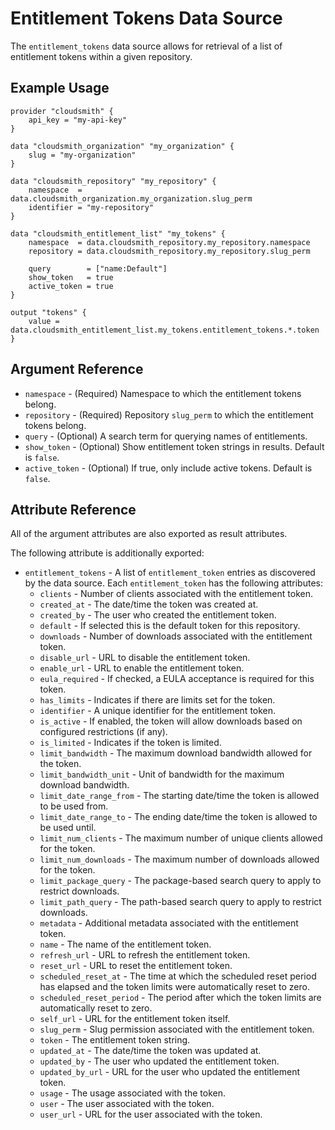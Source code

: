# Entitlement Tokens Data Source
The `entitlement_tokens` data source allows for retrieval of a list of entitlement tokens within a given repository.

## Example Usage

```hcl
provider "cloudsmith" {
    api_key = "my-api-key"
}

data "cloudsmith_organization" "my_organization" {
    slug = "my-organization"
}

data "cloudsmith_repository" "my_repository" {
    namespace  = data.cloudsmith_organization.my_organization.slug_perm
    identifier = "my-repository"
}

data "cloudsmith_entitlement_list" "my_tokens" {
    namespace  = data.cloudsmith_repository.my_repository.namespace
    repository = data.cloudsmith_repository.my_repository.slug_perm

    query        = ["name:Default"]
    show_token   = true
    active_token = true
}

output "tokens" {
    value = data.cloudsmith_entitlement_list.my_tokens.entitlement_tokens.*.token
}
```

## Argument Reference

* `namespace` - (Required) Namespace to which the entitlement tokens belong.
* `repository` - (Required) Repository `slug_perm` to which the entitlement tokens belong.
* `query` - (Optional) A search term for querying names of entitlements.
* `show_token` - (Optional) Show entitlement token strings in results. Default is `false`.
* `active_token` - (Optional) If true, only include active tokens. Default is `false`.

## Attribute Reference

All of the argument attributes are also exported as result attributes.

The following attribute is additionally exported:

* `entitlement_tokens` - A list of `entitlement_token` entries as discovered by the data source. Each `entitlement_token` has the following attributes:
  * `clients` - Number of clients associated with the entitlement token.
  * `created_at` - The date/time the token was created at.
  * `created_by` - The user who created the entitlement token.
  * `default` - If selected this is the default token for this repository.
  * `downloads` - Number of downloads associated with the entitlement token.
  * `disable_url` - URL to disable the entitlement token.
  * `enable_url` - URL to enable the entitlement token.
  * `eula_required` - If checked, a EULA acceptance is required for this token.
  * `has_limits` - Indicates if there are limits set for the token.
  * `identifier` - A unique identifier for the entitlement token.
  * `is_active` - If enabled, the token will allow downloads based on configured restrictions (if any).
  * `is_limited` - Indicates if the token is limited.
  * `limit_bandwidth` - The maximum download bandwidth allowed for the token.
  * `limit_bandwidth_unit` - Unit of bandwidth for the maximum download bandwidth.
  * `limit_date_range_from` - The starting date/time the token is allowed to be used from.
  * `limit_date_range_to` - The ending date/time the token is allowed to be used until.
  * `limit_num_clients` - The maximum number of unique clients allowed for the token.
  * `limit_num_downloads` - The maximum number of downloads allowed for the token.
  * `limit_package_query` - The package-based search query to apply to restrict downloads.
  * `limit_path_query` - The path-based search query to apply to restrict downloads.
  * `metadata` - Additional metadata associated with the entitlement token.
  * `name` - The name of the entitlement token.
  * `refresh_url` - URL to refresh the entitlement token.
  * `reset_url` - URL to reset the entitlement token.
  * `scheduled_reset_at` - The time at which the scheduled reset period has elapsed and the token limits were automatically reset to zero.
  * `scheduled_reset_period` - The period after which the token limits are automatically reset to zero.
  * `self_url` - URL for the entitlement token itself.
  * `slug_perm` - Slug permission associated with the entitlement token.
  * `token` - The entitlement token string.
  * `updated_at` - The date/time the token was updated at.
  * `updated_by` - The user who updated the entitlement token.
  * `updated_by_url` - URL for the user who updated the entitlement token.
  * `usage` - The usage associated with the token.
  * `user` - The user associated with the token.
  * `user_url` - URL for the user associated with the token.